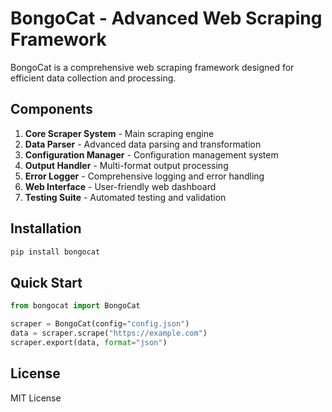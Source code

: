 # BongoCat - Advanced Web Scraping Framework

BongoCat is a comprehensive web scraping framework designed for efficient data collection and processing.

## Components

1. **Core Scraper System** - Main scraping engine
2. **Data Parser** - Advanced data parsing and transformation
3. **Configuration Manager** - Configuration management system
4. **Output Handler** - Multi-format output processing
5. **Error Logger** - Comprehensive logging and error handling
6. **Web Interface** - User-friendly web dashboard
7. **Testing Suite** - Automated testing and validation

## Installation

```bash
pip install bongocat
```

## Quick Start

```python
from bongocat import BongoCat

scraper = BongoCat(config="config.json")
data = scraper.scrape("https://example.com")
scraper.export(data, format="json")
```

## License

MIT License
